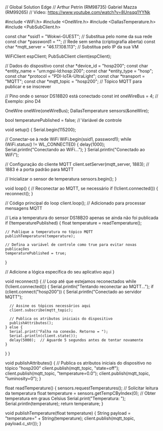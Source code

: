 // Global Solution Edge
// Arthur Petrin (RM98735) Gabriel Mazza (RM99265)
// Video: https://www.youtube.com/watch?v=8Unsqq1YYNk

#include <WiFi.h>
#include <OneWire.h>
#include <DallasTemperature.h>
#include <PubSubClient.h>

const char *ssid1 = "Wokwi-GUEST";   // Substitua pelo nome da sua rede
const char *password1 = "";          // Rede sem senha (criptografia aberta)
const char *mqtt_server = "46.17.108.113"; // Substitua pelo IP da sua VM

WiFiClient espClient;
PubSubClient client(espClient);

// Dados do dispositivo
const char *device_id = "hosp200";
const char *entity_name = "urn:ngsi-ld:hosp:200";
const char *entity_type = "hosp";
const char *protocol = "PDI-IoTA-UltraLight";
const char *transport = "MQTT";
const char *mqtt_topic = "hosp200"; // Tópico MQTT para publicar e se inscrever

// Pino onde o sensor DS18B20 está conectado
const int oneWireBus = 4; // Exemplo: pino D4

OneWire oneWire(oneWireBus);
DallasTemperature sensors(&oneWire);

bool temperaturePublished = false;  // Variável de controle

void setup() {
  Serial.begin(115200);

  // Conectar-se à rede WiFi
  WiFi.begin(ssid1, password1);
  while (WiFi.status() != WL_CONNECTED) {
    delay(1000);
    Serial.println("Conectando ao WiFi...");
  }
  Serial.println("Conectado ao WiFi");

  // Configuração do cliente MQTT
  client.setServer(mqtt_server, 1883);  // 1883 é a porta padrão para MQTT

  // Inicializar o sensor de temperatura
  sensors.begin();
}

void loop() {
  // Reconectar ao MQTT, se necessário
  if (!client.connected()) {
    reconnect();
  }

  // Código principal do loop
  client.loop(); // Adicionado para processar mensagens MQTT

  // Leia a temperatura do sensor DS18B20 apenas se ainda não foi publicada
  if (!temperaturePublished) {
    float temperature = readTemperature();
  
    // Publique a temperatura no tópico MQTT
    publishTemperature(temperature);

    // Defina a variável de controle como true para evitar novas publicações
    temperaturePublished = true;
  }

  // Adicione a lógica específica do seu aplicativo aqui
}

void reconnect() {
  // Loop até que estejamos reconectados
  while (!client.connected()) {
    Serial.println("Tentando reconectar ao MQTT...");
    if (client.connect("hosp200")) {
      Serial.println("Conectado ao servidor MQTT");

      // Assine os tópicos necessários aqui
      client.subscribe(mqtt_topic);
      
      // Publica os atributos iniciais do dispositivo
      publishAttributes();
    } else {
      Serial.print("Falha na conexão. Retorno = ");
      Serial.println(client.state());
      delay(5000);  // Aguarde 5 segundos antes de tentar novamente
    }
  }
}

void publishAttributes() {
  // Publica os atributos iniciais do dispositivo no tópico "hosp200"
  client.publish(mqtt_topic, "state=off");
  client.publish(mqtt_topic, "temperature=0.0");
  client.publish(mqtt_topic, "luminosity=0");
}

float readTemperature() {
  sensors.requestTemperatures(); // Solicitar leitura da temperatura
  float temperature = sensors.getTempCByIndex(0); // Obter temperatura em graus Celsius
  Serial.print("Temperatura: ");
  Serial.println(temperature);
  return temperature;
}

void publishTemperature(float temperature) {
  String payload = "temperature=" + String(temperature);
  client.publish(mqtt_topic, payload.c_str());
}
